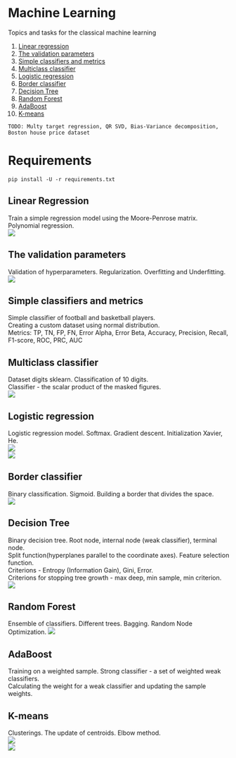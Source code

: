# Machine Learning
Topics and tasks for the classical machine learning

1. [Linear regression](https://github.com/Vlad15lav/Machine-Learning/tree/main/LinearRegression)
2. [The validation parameters](https://github.com/Vlad15lav/Machine-Learning/tree/main/RegressionValidation)
3. [Simple classifiers and metrics](https://github.com/Vlad15lav/Machine-Learning/tree/main/SimpleClassifier)
4. [Multiclass classifier](https://github.com/Vlad15lav/Machine-Learning/tree/main/MulticlassClassifier)
5. [Logistic regression](https://github.com/Vlad15lav/Machine-Learning/tree/main/LogisticRegression)
6. [Border classifier](https://github.com/Vlad15lav/Machine-Learning/tree/main/BorderClassifier)
7. [Decision Tree](https://github.com/Vlad15lav/Machine-Learning/tree/main/DecisionTree)
8. [Random Forest](https://github.com/Vlad15lav/Machine-Learning/tree/main/RandomForest)
9. [AdaBoost](https://github.com/Vlad15lav/Machine-Learning/tree/main/AdaBoost)
10. [K-means](https://github.com/Vlad15lav/Machine-Learning/tree/main/K-means)

`TODO: Multy target regression, QR SVD, Bias-Variance decomposition, Boston house price dataset`
# Requirements
`pip install -U -r requirements.txt`

## Linear Regression
Train a simple regression model using the Moore-Penrose matrix. Polynomial regression.</br>
![](/LinearRegression/dataset.png)
## The validation parameters
Validation of hyperparameters. Regularization. Overfitting and Underfitting.</br>
![](/RegressionValidation/training.png)
## Simple classifiers and metrics
Simple classifier of football and basketball players.</br>
Creating a custom dataset using normal distribution.</br>
Metrics: TP, TN, FP, FN, Error Alpha, Error Beta, Accuracy, Precision, Recall, F1-score, ROC, PRC, AUC
## Multiclass classifier
Dataset digits sklearn. Classification of 10 digits. </br>
Classifier - the scalar product of the masked figures.</br>
![](/MulticlassClassifier/digits.png)
## Logistic regression
Logistic regression model. Softmax. Gradient descent. Initialization Xavier, He.</br>
![](/LogisticRegression/GradientDescent.png)</br>
![](/LogisticRegression/train.gif)
## Border classifier
Binary classification. Sigmoid. Building a border that divides the space.</br>
![](/BorderClassifier/classifier.png)
## Decision Tree
Binary decision tree. Root node, internal node (weak classifier), terminal node.</br>
Split function(hyperplanes parallel to the coordinate axes). Feature selection function.</br>
Criterions - Entropy (Information Gain), Gini, Error.</br>
Criterions for stopping tree growth - max deep, min sample, min criterion.</br>
![](/DecisionTree/ExampleTree.png)
## Random Forest
Ensemble of classifiers. Different trees. Bagging. Random Node Optimization.
![](/RandomForest/ExampleRandomForest.png)
## AdaBoost
Training on a weighted sample. Strong classifier - a set of weighted weak classifiers.</br>
Calculating the weight for a weak classifier and updating the sample weights.</br>
## K-means
Clusterings. The update of centroids. Elbow method.</br>
![](/K-means/eblowmethod.png)</br>
![](/K-means/training.png)
